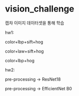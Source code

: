 # vision_challenge


캡챠 이미지 데이터셋을 통해 학습

hw1:


color+lbp+sift+hog


color+law+sift+hog


color+lbp+hog


hw2:


pre-processing -> ResNet18


pre-processing -> EfficientNet B0
